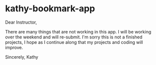 # kathy-bookmark-app

Dear Instructor,

There are many things that are not working in this app. I will be working over the weekend and will re-submit. I'm sorry this is not a finished projects, I hope as I continue along that my projects and coding will improve.

Sincerely, Kathy
